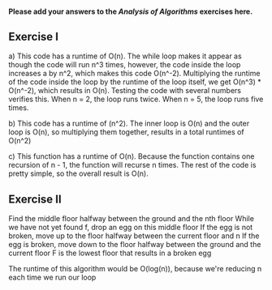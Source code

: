 #### Please add your answers to the **_Analysis of Algorithms_** exercises here.

## Exercise I

a) This code has a runtime of O(n). The while loop makes it appear as though the code will run n^3 times, however, the code inside the loop increases a by n^2, which makes this code O(n^-2). Multiplying the runtime of the code inside the loop by the runtime of the loop itself, we get O(n^3) \* O(n^-2), which results in O(n). Testing the code with several numbers verifies this. When n = 2, the loop runs twice. When n = 5, the loop runs five times.

b) This code has a runtime of (n^2). The inner loop is O(n) and the outer loop is O(n), so multiplying them together, results in a total runtimes of O(n^2)

c) This function has a runtime of O(n). Because the function contains one recursion of n - 1, the function will recurse n times. The rest of the code is pretty simple, so the overall result is O(n).

## Exercise II

Find the middle floor halfway between the ground and the nth floor
While we have not yet found f, drop an egg on this middle floor
If the egg is not broken, move up to the floor halfway between the current floor and n
If the egg is broken, move down to the floor halfway between the ground and the current floor
F is the lowest floor that results in a broken egg

The runtime of this algorithm would be O(log(n)), because we're reducing n each time we run our loop

